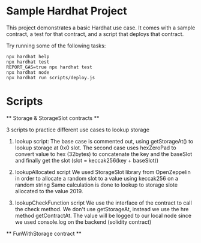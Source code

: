 # Sample Hardhat Project

This project demonstrates a basic Hardhat use case. It comes with a sample contract, a test for that contract, and a script that deploys that contract.

Try running some of the following tasks:

```shell
npx hardhat help
npx hardhat test
REPORT_GAS=true npx hardhat test
npx hardhat node
npx hardhat run scripts/deploy.js
```

# Scripts

** Storage & StorageSlot contracts **

3 scripts to practice different use cases to lookup storage

1. lookup script:
   The base case is commented out, using getStorageAt() to lookup storage at 0x0 slot.
   The second case uses hexZeroPad to convert value to hex (32bytes) to concatenate the key and the baseSlot and finally get the slot (slot = keccak256(key + baseSlot))

2. lookupAllocated script
   We used StorageSlot library from OpenZeppelin in order to allocate a random slot to a value using keccak256 on a random string
   Same calculation is done to lookup to storage slote allocated to the value 2019.

3. lookupCheckFunction script
   We use the interface of the contract to call the check method. We don't use getStorageAt, instead we use the hre method getContractAt.
   The value will be logged to our local node since we used console.log on the backend (solidity contract)

** FunWithStorage contract **
